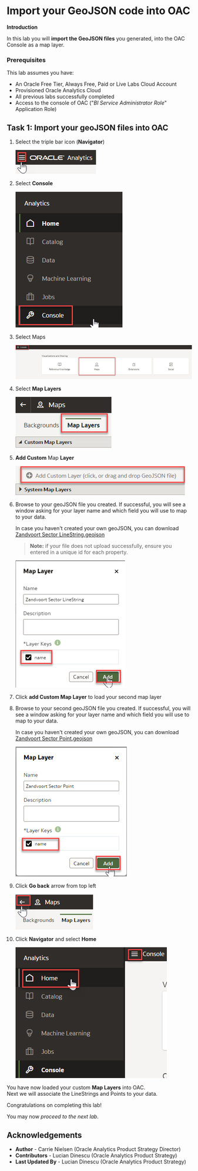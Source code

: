 # Import your GeoJSON code into OAC 

**Introduction**

In this lab you will **import the GeoJSON files** you generated, into the OAC Console as a map layer.

###  Prerequisites

This lab assumes you have:

- An Oracle Free Tier, Always Free, Paid or Live Labs Cloud Account
- Provisioned Oracle Analytics Cloud
- All previous labs successfully completed
- Access to the console of OAC ("_BI Service Administrator Role_" Application Role)

##  Task 1: Import your geoJSON files into OAC 

1. Select the triple bar icon (**Navigator**)

    ![](images/navigator.png " ")

2. Select **Console**  

    ![](images/console.png " ")


3. Select Maps  

    ![](images/maps.png " ")

4. Select **Map Layers**  

    ![](images/map-layers.png " ")

5. **Add Custom** Map **Layer**  

    ![](images/custom-map-layers.png " ")

6. Browse to your geoJSON file you created. If successful, you will see  a window asking for your layer name and which field you will use to map to your data. 

    In case you haven't created your own geoJSON, you can download [Zandvoort Sector LineString.geojson](https://objectstorage.us-ashburn-1.oraclecloud.com/p/a4JySgQvO_jUFX7Z9pOWPWKAgSs5BqweobA8kdxV3W_oqs-pAFiAJVOheNtAQ17x/n/idbwmyplhk4t/b/RedBullRacing-HondaWin/o/Zandvoort%20Sector%20LineString.geojson)
    > **Note:** if your file does not upload successfully, ensure you entered in a unique id for each property.  

    ![](images/zandvoort-sector-line.png " ")

7. Click **add Custom Map Layer** to load your second map layer

8. Browse to your second geoJSON file you created. If successful, you  will see a window asking for your layer name and which field you  will use to map to your data.

    In case you haven't created your own geoJSON, you can download [Zandvoort Sector Point.geojson](https://objectstorage.us-ashburn-1.oraclecloud.com/p/33Bt4LPdlJvJRtuLnHOAymQ8SitN46quzbHlFHOTgY9w_5YMUeEPY6npOXlaS_5C/n/idbwmyplhk4t/b/RedBullRacing-HondaWin/o/Zandvoort%20Sector%20Point.geojson)

    ![](images/zandvoort-sector-point.png " ")

9. Click **Go back** arrow from top left

    ![](images/go-back.png " ")

10. Click **Navigator** and select **Home**

    ![](images/home-page.png " ")

You have now loaded your custom **Map Layers** into OAC.  
Next we will associate the LineStrings and Points to your data.

Congratulations on completing this lab!

You may now *proceed to the next lab*.

## **Acknowledgements**

- **Author** - Carrie Nielsen (Oracle Analytics Product Strategy Director)
- **Contributors** - Lucian Dinescu (Oracle Analytics Product Strategy)
- **Last Updated By** - Lucian Dinescu (Oracle Analytics Product Strategy)